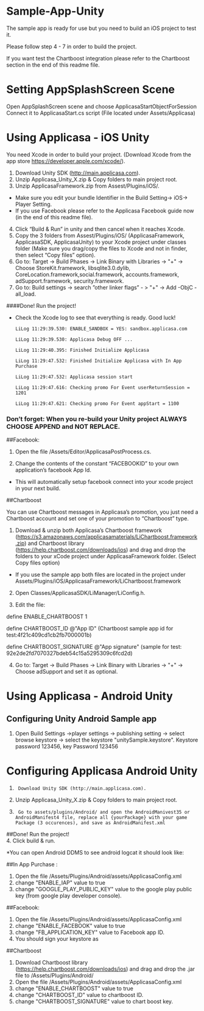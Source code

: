 Sample-App-Unity
================
The sample app is ready for use but you need to build an iOS project to test it.

Please follow step 4 - 7 in order to build the project.

If you want test the Chartboost integration please refer to the Chartboost section in the end of this readme file.

Setting AppSplashScreen Scene
=============================
 Open AppSplashScreen scene and choose ApplicasaStartObjectForSession
Connect it to ApplicasaStart.cs script (File located under Assets/Applicasa)

Using Applicasa - iOS Unity
===========================
You need Xcode in order to build your project.
(Download Xcode from the app store https://developer.apple.com/xcode/).

1.  Download Unity SDK (http://main.applicasa.com).
2.	Unzip Applicasa_Unity_X.zip & Copy folders to main project root.
3.	Unzip ApplicasaFramework.zip from Assest/Plugins/iOS/.
  * Make sure you edit your bundle Identifier in the Build Setting-> iOS-> Player Setting.
  * If you use Facebook please refer to the Applicasa Facebook guide now (in the end of this readme file).

4.	Click “Build & Run” in unity and then cancel when it reaches Xcode.
5.	Copy the 3 folders from Assest/Plugins/iOS/ (ApplicasaFramework, ApplicasaSDK, ApplicasaUnity) to your Xcode project under classes folder (Make sure you drag/copy the files to Xcode and not in finder, then select “Copy files” option). 
6.	Go to: Target -> Build Phases -> Link Binary with Libraries -> "+" -> Choose StoreKit.framework, libsqlite3.0.dylib, CoreLocation.framework,social.framework, accounts.framework, adSupport.framework, security.framework.
7.	Go to: Build settings -> search ”other linker flags” - > "+" -> Add -ObjC -all_load.
  
 ####Done! Run the project!  

* Check the Xcode log to see that everything is ready. Good luck!
  
      LiLog 11:29:39.530: ENABLE_SANDBOX = YES: sandbox.applicasa.com

      LiLog 11:29:39.530: Applicasa Debug OFF ...
      
      LiLog 11:29:40.395: Finished Initialize Applicasa
      
      LiLog 11:29:47.532: Finished Initialize Applicasa with In App Purchase
      
      LiLog 11:29:47.532: Applicasa session start
      
      LiLog 11:29:47.616: Checking promo For Event userReturnSession = 1201 
      
      LiLog 11:29:47.621: Checking promo For Event appStart = 1100
      

### Don’t forget: When you re-build your Unity project ALWAYS CHOOSE APPEND and NOT REPLACE.

##Facebook:

1. Open the file /Assets/Editor/ApplicasaPostProcess.cs. 

2. Change the contents of the constant “FACEBOOKID” to your own application’s facebook App Id.

* This will automatically setup facebook connect into your xcode project in your next build.

##Chartboost

You can use Chartboost messages in Applicasa’s promotion, you just need a Chartboost account and set one of your promotion to “Chartboost” type. 

1.  Download & unzip both Applicasa’s Chartboost framework (https://s3.amazonaws.com/applicasamaterials/LiChartboost.framework.zip) and Chartboost library (https://help.chartboost.com/downloads/ios) and drag and drop the folders to your xCode project under ApplicasaFramework folder. (Select Copy files option)
  * If you use the sample app both files are located in the project under Assets/Plugins/iOS/ApplicasaFramework/LiChartboost.framework
2.	Open Classes/ApplicasaSDK/LiManager/LiConfig.h.

3.	Edit the file:

  define ENABLE_CHARTBOOST 1

  define CHARTBOOST_ID @"App ID" (Chartboost sample app id for test:4f21c409cd1cb2fb7000001b)
  
  define CHARTBOOST_SIGNATURE @"App signature" (sample for test: 92e2de2fd7070327bdeb54c15a5295309c6fcd2d)

4.	Go to: Target -> Build Phases -> Link Binary with Libraries -> "+" -> Choose adSupport and set it as optional.


Using Applicasa - Android Unity
===========================
## Configuring Unity Android Sample app
1. Open Build Settings ->player settings -> publishing setting -> select browse keystore -> select the keystore "unitySample.keystore". Keystore password 123456, key Password 123456


# Configuring Applicasa Android Unity 


1.      Download Unity SDK (http://main.applicasa.com).
2.	Unzip Applicasa_Unity_X.zip & Copy folders to main project root.

3.      Go to assets/plugins/Android/ and open the AndroidManivest35 or AndroidManifest4 file, replace all {yourPackage} with your game Package (3 occurences), and save as AndroidManifest.xml
##Done! Run the project!  
4.      Click build & run.
  
*You can open Android DDMS to see android logcat it should look like:
 
##In App Purchase :

1. Open the file /Assets/Plugins/Android/assets/ApplicasaConfig.xml 
2. change "ENABLE_IAP" value to true
3. change "GOOGLE_PLAY_PUBLIC_KEY" value to the google play public key (from google play developer console).
 
##Facebook:

1. Open the file /Assets/Plugins/Android/assets/ApplicasaConfig.xml 
2. change "ENABLE_FACEBOOK" value to true
3. change "FB_APPLICATION_KEY" value to Facebook app ID.
4. You should sign your keystore as 

##Chartboost

1. Download Chartboost library (https://help.chartboost.com/downloads/ios) and drag and drop the .jar file to /Assets/Plugins/Android/
2. Open the file /Assets/Plugins/Android/assets/ApplicasaConfig.xml 
3. change "ENABLE_CHARTBOOST" value to true
4. change "CHARTBOOST_ID" value to chartboost ID.
5. change "CHARTBOOST_SIGNATURE" value to chart boost key.

